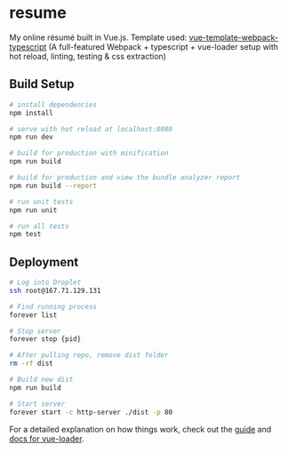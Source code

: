 # resume

My online résumé built in Vue.js. Template used: [vue-template-webpack-typescript](https://github.com/ryutamaki/vue-template-webpack-typescript) (A full-featured Webpack + typescript + vue-loader setup with hot reload, linting, testing & css extraction)

## Build Setup

```bash
# install dependencies
npm install

# serve with hot reload at localhost:8080
npm run dev

# build for production with minification
npm run build

# build for production and view the bundle analyzer report
npm run build --report

# run unit tests
npm run unit

# run all tests
npm test
```

## Deployment

```bash
# Log into Droplet
ssh root@167.71.129.131

# Find running process
forever list

# Stop server
forever stop {pid}

# After pulling repo, remove dist folder
rm -rf dist

# Build new dist
npm run build

# Start server
forever start -c http-server ./dist -p 80
```

For a detailed explanation on how things work, check out the [guide](http://vuejs-templates.github.io/webpack/) and [docs for vue-loader](http://vuejs.github.io/vue-loader).
